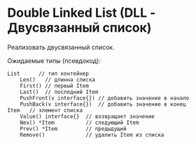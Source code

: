 # Double Linked List (DLL - Двусвязанный список)

Реализовать двусвязанный список.

Ожидаемые типы (псевдокод):

    List      // тип контейнер
        Len()   // длинна списка
        First() // первый Item
        Last()  // последний Item
        PushFront(v interface{}) // добавить значение в начало
        PushBack(v interface{})  // добавить значение в конец
    Item   // элемент списка
        Value() interface{}  // возвращает значение
        Nex() *Item          // следующий Item
        Prev() *Item         // предыдущий
        Remove()             // удалить Item из списка
 